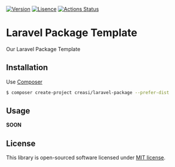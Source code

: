 [![Version](https://img.shields.io/packagist/v/creasi/laravel-package?style=flat-square)](https://packagist.org/packages/creasi/laravel-package)
[![Lisence](https://img.shields.io/packagist/l/creasi/laravel-package?style=flat-square)](https://github.com/creasico/laravel-package/blob/master/LICENSE.md)
[![Actions Status](https://img.shields.io/github/workflow/status/creasico/laravel-package/Tests/master?style=flat-square&logo=github-actions)](https://github.com/creasico/laravel-package/actions)

# Laravel Package Template

Our Laravel Package Template

## Installation

Use [Composer](https://getcomposer.org/)

```bash
$ composer create-project creasi/laravel-package --prefer-dist
```

## Usage

__SOON__

## License

This library is open-sourced software licensed under [MIT license](LICENSE).
